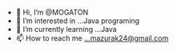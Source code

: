 - 👋 Hi, I’m @MOGATON
- 👀 I’m interested in ...Java programing
- 🌱 I’m currently learning ...Java
- 📫 How to reach me ...mazurak24@gmail.com

<!---
MOGATON/MOGATON is a ✨ special ✨ repository because its `README.md` (this file) appears on your GitHub profile.
You can click the Preview link to take a look at your changes.
--->
